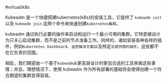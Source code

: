 #virtual/k8s

Kubeadm 是一个快捷搭建kubernetes(k8s)的安装工具，它提供了 `kubeadm init` 以及 `kubeadm join` 这两个命令来快速创建`kubernetes集群`。

kubeadm 通过执行必要的操作来启动和运行一个最小可用的集群。它特意被设计为只关心启动集群，而不是之前的节点准备工作。同样的，诸如安装各种各样的插件，例如`Kubernetes Dashboard`、`监控解决方案`以及特定`云提供商的插件`，这些都不在它负责的范围。

相反，我们期望由一个基于`kubeadm`从更高层设计的更加合适的工具来做这些事情；并且，理想情况下，使用 kubeadm 作为所有部署的基础将会使得创建一个符合期望的集群变得容易。
